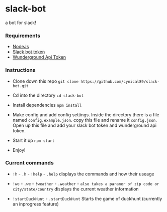 # slack-bot
a bot for slack!

### Requirements
* [NodeJs](https://nodejs.org/en/)
* [Slack bot token](https://api.slack.com/services/new/bot)
* [Wunderground Api Token](https://www.wunderground.com/weather/api)


### Instructions

* Clone down this repo `git clone https://github.com/cynical89/slack-bot.git`

* Cd into the directory `cd slack-bot`

* Install dependencies `npm install`

* Make config and add config settings. 
Inside the directory there is a file named `config.example.json`. copy this file and rename it `config.json`. Open up this file and add your slack bot token and wunderground api token.

* Start it up `npm start`

* Enjoy!


### Current commands

* `!h` - `.h` - `!help` - `.help`
displays the commands and how their useage

* `!we` - `.we` - `!weather` - `.weather` - `also takes a paramer of zip code or city/state/country`
displays the current weather information

* `!startDuckHunt` - `.startDuckHunt`
Starts the game of duckhunt (currently an inprogress feature)
